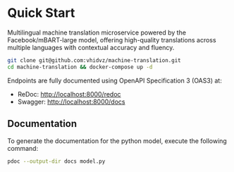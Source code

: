 # Quick Start

Multilingual machine translation microservice powered by the Facebook/mBART-large model, offering high-quality translations across multiple languages with contextual accuracy and fluency.

```sh
git clone git@github.com:vhidvz/machine-translation.git
cd machine-translation && docker-compose up -d
```

Endpoints are fully documented using OpenAPI Specification 3 (OAS3) at:

- ReDoc: <http://localhost:8000/redoc>
- Swagger: <http://localhost:8000/docs>

## Documentation

To generate the documentation for the python model, execute the following command:

```sh
pdoc --output-dir docs model.py
```
